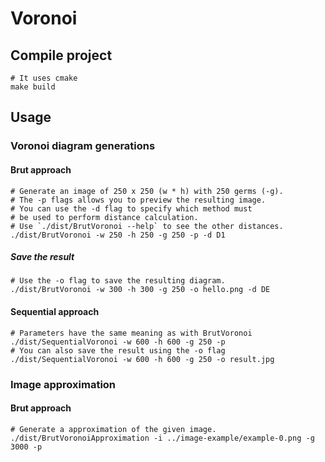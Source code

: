 # Voronoi

## Compile project

```shell script
# It uses cmake
make build
```

## Usage

### Voronoi diagram generations

#### Brut approach

```shell script
# Generate an image of 250 x 250 (w * h) with 250 germs (-g).
# The -p flags allows you to preview the resulting image.
# You can use the -d flag to specify which method must
# be used to perform distance calculation.
# Use `./dist/BrutVoronoi --help` to see the other distances. 
./dist/BrutVoronoi -w 250 -h 250 -g 250 -p -d D1
```

##### Save the result

```shell script
# Use the -o flag to save the resulting diagram.
./dist/BrutVoronoi -w 300 -h 300 -g 250 -o hello.png -d DE
```

#### Sequential approach

```shell script
# Parameters have the same meaning as with BrutVoronoi
./dist/SequentialVoronoi -w 600 -h 600 -g 250 -p
# You can also save the result using the -o flag
./dist/SequentialVoronoi -w 600 -h 600 -g 250 -o result.jpg
```

### Image approximation

#### Brut approach

```shell script
# Generate a approximation of the given image.
./dist/BrutVoronoiApproximation -i ../image-example/example-0.png -g 3000 -p
```